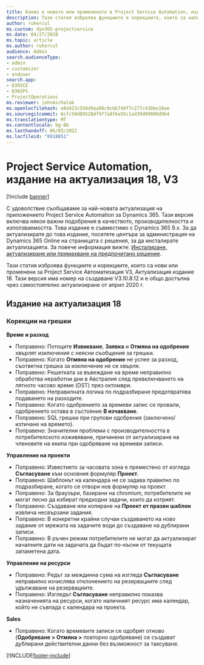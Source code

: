 ```yaml
---
title: Какво е новото или промененото в Project Service Automation, издание на актуализация 18, V3
description: Тази статия изброява функциите и корекциите, които са налични в Проект услуга автоматизация актуализация издание 18, V3.
author: ruhercul
ms.custom: dyn365-projectservice
ms.date: 04/27/2020
ms.topic: article
ms.author: ruhercul
audience: Admin
search.audienceType:
- admin
- customizer
- enduser
search.app:
- D365CE
- D365PS
- ProjectOperations
ms.reviewer: johnmichalak
ms.openlocfilehash: e8d423c550d9aa09c9cbb7d4f7c277c43bbe10ae
ms.sourcegitcommit: 6cfc50d89528df977a8f6a55c1ad39d99800d9b4
ms.translationtype: MT
ms.contentlocale: bg-BG
ms.lasthandoff: 06/03/2022
ms.locfileid: "8918851"
---
```

# <a name="project-service-automation-update-release-18-v3"></a>Project Service Automation, издание на актуализация 18, V3

[!include [banner](../includes/psa-now-project-operations.md)]

С удоволствие съобщаваме за най-новата актуализация на приложението Project Service Automation за Dynamics 365. Тази версия включва някои важни подобрения в качеството, производителността и използваемостта. Това издание е съвместимо с Dynamics 365 9.x. За да актуализирате до това издание, посетете центъра за администрация на Dynamics 365 Online на страницата с решения, за да инсталирате актуализацията. За повече информация вижте: [Инсталиране, актуализиране или премахване на предпочитано решение](/power-platform/admin/install-remove-preferred-solution).

Тази статия изброява функциите и корекциите, които са нови или променени за Project Service Автоматизация V3, Актуализация издание 18. Тази версия има номер на създаване V3.10.8.12 и е общо достъпна чрез самостоятелно актуализиране от април 2020 г.

## <a name="update-release-18"></a>Издание на актуализация 18

### <a name="bug-fixes"></a>Корекции на грешки

**Време и разход**

- Поправено: Потоците **Извикване**, **Заявка** и **Отмяна на одобрение** хвърлят изключения с неясни съобщения за грешки.
- Поправено: Когато **Отмяна на одобрение** не успее за разход, съответна грешка за изключение не се хвърля.
- Поправено: Решетката за въвеждане на време неправилно обработва неработни дни в Австралия след превключването на лятното часово време (DST) през октомври.
- Поправено: Неправилната логика по подразбиране предотвратява подаването на разходите.
- Поправено: Когато одобрението за времеви запис се провали, одобрението остава в състояние **В изчакване**.
- Поправено: SQL грешки при групови одобрения (заключено/изтичане на времето).
- Поправено: Значителни проблеми с производителността в потребителското изживяване, причинени от актуализиране на членовете на екипа при одобряване на времеви записи.

**Управление на проекти**

- Поправено: Известието за часовата зона е преместено от изгледа **Съгласуване** към основния формуляр **Проект**.
- Поправено: Шаблонът на календара не се задава правилно по подразбиране, когато се отвори нов формуляр на проект.
- Поправено: За браузъри, базирани на chromium, потребителите не могат лесно да избират предходни задачи, които да изтрият.
- Поправено: Създаване или копиране на **Проект от празен шаблон** извлича несвързани задания.
- Поправено: В конкретни крайни случаи създаването на ново задание от мрежата на задачите води до създаване на дублирани записи.
- Поправено: В ръчен режим потребителите не могат да актуализират началните дати на задачата да бъдат по-късни от текущата запаметена дата.

**Управление на ресурси**

- Поправено: Редът за междинна сума на изгледа **Съгласуване** неправилно изчислява отклонението на резервациите след удължаване на резервациите.
- Поправено: Изгледът **Съгласуване** неправилно показва назначенията на ресурси, когато наличният ресурс има календар, който не съвпада с календара на проекта.

**Sales**

- Поправено: Когато времевите записи се одобрят отново (**Одобряване > Отмяна >** повторно одобряване) се създават дублирани действителни данни без възможност за таксуване.


[!INCLUDE[footer-include](../includes/footer-banner.md)]
